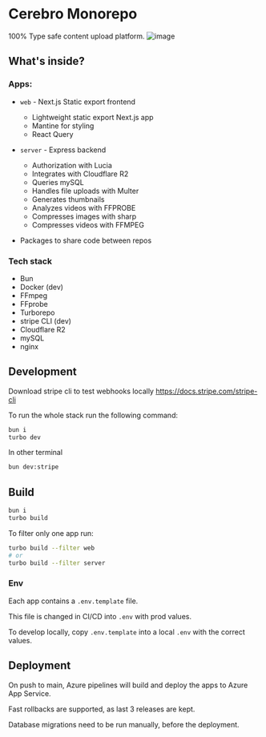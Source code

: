 # Cerebro Monorepo

100% Type safe content upload platform.
![image](https://github.com/Angael/cerebro/assets/21974933/1c5ad4bb-c6ae-4d36-80b9-b26440d2b002)

## What's inside?

### Apps:

- `web` - Next.js Static export frontend

  - Lightweight static export Next.js app
  - Mantine for styling
  - React Query

- `server` - Express backend
  - Authorization with Lucia
  - Integrates with Cloudflare R2
  - Queries mySQL
  - Handles file uploads with Multer
  - Generates thumbnails
  - Analyzes videos with FFPROBE
  - Compresses images with sharp
  - Compresses videos with FFMPEG
- Packages to share code between repos

### Tech stack

- Bun
- Docker (dev)
- FFmpeg
- FFprobe
- Turborepo
- stripe CLI (dev)
- Cloudflare R2
- mySQL
- nginx

## Development

Download stripe cli to test webhooks locally
https://docs.stripe.com/stripe-cli

To run the whole stack run the following command:

```bash
bun i
turbo dev
```

In other terminal

```bash
bun dev:stripe
```

## Build

```bash
bun i
turbo build
```

To filter only one app run:

```bash
turbo build --filter web
# or
turbo build --filter server
```

### Env

Each app contains a `.env.template` file.

This file is changed in CI/CD into `.env` with prod values.

To develop locally, copy `.env.template` into a local `.env` with the correct values.

## Deployment

On push to main, Azure pipelines will build and deploy the apps to Azure App Service.

Fast rollbacks are supported, as last 3 releases are kept.

Database migrations need to be run manually, before the deployment.
